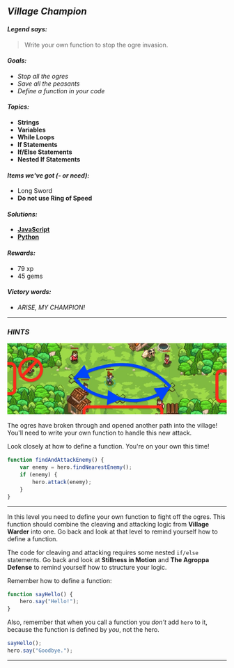 ## _Village Champion_

#### _Legend says:_
> Write your own function to stop the ogre invasion.

#### _Goals:_
+ _Stop all the ogres_
+ _Save all the peasants_
+ _Define a function in your code_

#### _Topics:_
+ **Strings**
+ **Variables**
+ **While Loops**
+ **If Statements**
+ **If/Else Statements**
+ **Nested If Statements**

#### _Items we've got (- or need):_
+ Long Sword
+ **Do not use Ring of Speed**

#### _Solutions:_
+ **[JavaScript](villageChamp.js)**
+ **[Python](village_champ.py)**

#### _Rewards:_
+ 79 xp
+ 45 gems

#### _Victory words:_
+ _ARISE, MY CHAMPION!_

___

### _HINTS_

![](img/village_champion.jpeg)

The ogres have broken through and opened another path into the village! You'll need to write your own function to handle this new attack.

Look closely at how to define a function. You're on your own this time!

```javascript
function findAndAttackEnemy() {
    var enemy = hero.findNearestEnemy();
    if (enemy) {
        hero.attack(enemy);
    }
}
```

___

In this level you need to define your own function to fight off the ogres. This function should combine the cleaving and attacking logic from **Village Warder** into one. Go back and look at that level to remind yourself how to define a function.

The code for cleaving and attacking requires some nested `if/else` statements. Go back and look at **Stillness in Motion** and **The Agroppa Defense** to remind yourself how to structure your logic.

Remember how to define a function:

```javascript
function sayHello() {
    hero.say("Hello!");
}
```

Also, remember that when you call a function you _don't_ add `hero` to it, because the function is defined by _you_, not the hero.

```javascript
sayHello();
hero.say("Goodbye.");
```

___

